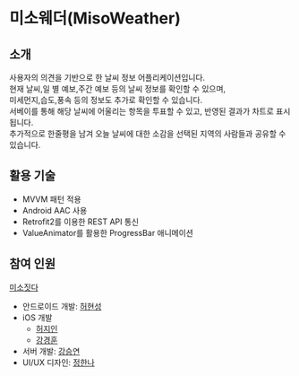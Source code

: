 # 미소웨더(MisoWeather)
## 소개
사용자의 의견을 기반으로 한 날씨 정보 어플리케이션입니다.  
현재 날씨,일 별 예보,주간 예보 등의 날씨 정보를 확인할 수 있으며,  
미세먼지,습도,풍속 등의 정보도 추가로 확인할 수 있습니다.  
서베이를 통해 해당 날씨에 어울리는 항목을 투표할 수 있고, 반영된 결과가 차트로 표시됩니다.  
추가적으로 한줄평을 남겨 오늘 날씨에 대한 소감을 선택된 지역의 사람들과 공유할 수 있습니다.    

## 활용 기술  
- MVVM 패턴 적용
- Android AAC 사용
- Retrofit2를 이용한 REST API 통신
- ValueAnimator를 활용한 ProgressBar 애니메이션

## 참여 인원
[미소짓다](https://github.com/misobuild)
- 안드로이드 개발: [허현성](https://github.com/gjgustjd)
- iOS 개발
  - [허지인](https://github.com/JIINHEO)
  - [강경훈](https://github.com/KangKyung)
- 서버 개발: [강승연](https://github.com/tmddusgood)
- UI/UX 디자인: [정한나](https://shadow-doll-9bb.notion.site/a0753965f865412eaef69d1c2aa0ccdc)
